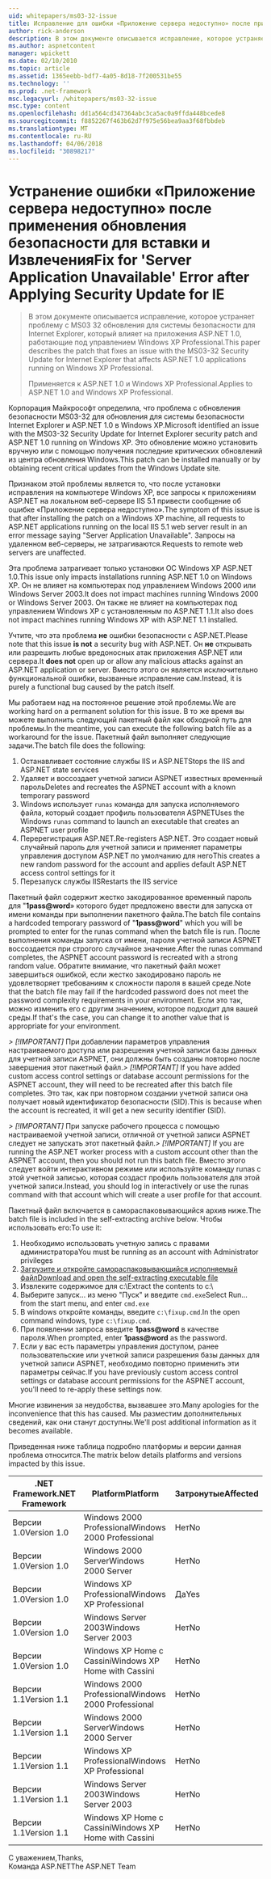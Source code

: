 ```yaml
---
uid: whitepapers/ms03-32-issue
title: Исправление для ошибки «Приложение сервера недоступно» после применения обновления безопасности для IE | Документы Microsoft
author: rick-anderson
description: В этом документе описывается исправление, которое устраняет проблему с обновления для системы безопасности MS03-32 для Internet Explorer, который влияет на приложения ASP.NET 1.0, выполняющиеся на рабочие элементы...
ms.author: aspnetcontent
manager: wpickett
ms.date: 02/10/2010
ms.topic: article
ms.assetid: 1365eebb-bdf7-4a05-8d18-7f200531be55
ms.technology: ''
ms.prod: .net-framework
msc.legacyurl: /whitepapers/ms03-32-issue
msc.type: content
ms.openlocfilehash: dd1a564cd347364abc3ca5ac0a9ffda448bcede8
ms.sourcegitcommit: f8852267f463b62d7f975e56bea9aa3f68fbbdeb
ms.translationtype: MT
ms.contentlocale: ru-RU
ms.lasthandoff: 04/06/2018
ms.locfileid: "30898217"
---
```

<a name="fix-for-server-application-unavailable-error-after-applying-security-update-for-ie"></a><span data-ttu-id="d2d31-103">Устранение ошибки «Приложение сервера недоступно» после применения обновления безопасности для вставки и Извлечения</span><span class="sxs-lookup"><span data-stu-id="d2d31-103">Fix for 'Server Application Unavailable' Error after Applying Security Update for IE</span></span>
====================
> <span data-ttu-id="d2d31-104">В этом документе описывается исправление, которое устраняет проблему с MS03 32 обновления для системы безопасности для Internet Explorer, который влияет на приложения ASP.NET 1.0, работающие под управлением Windows XP Professional.</span><span class="sxs-lookup"><span data-stu-id="d2d31-104">This paper describes the patch that fixes an issue with the MS03-32 Security Update for Internet Explorer that affects ASP.NET 1.0 applications running on Windows XP Professional.</span></span>
> 
> <span data-ttu-id="d2d31-105">Применяется к ASP.NET 1.0 и Windows XP Professional.</span><span class="sxs-lookup"><span data-stu-id="d2d31-105">Applies to ASP.NET 1.0 and Windows XP Professional.</span></span>


<span data-ttu-id="d2d31-106">Корпорация Майкрософт определила, что проблема с обновления безопасности MS03-32 для обновления для системы безопасности Internet Explorer и ASP.NET 1.0 в Windows XP.</span><span class="sxs-lookup"><span data-stu-id="d2d31-106">Microsoft identified an issue with the MS03-32 Security Update for Internet Explorer security patch and ASP.NET 1.0 running on Windows XP.</span></span> <span data-ttu-id="d2d31-107">Это обновление можно установить вручную или с помощью получения последние критических обновлений из центра обновления Windows.</span><span class="sxs-lookup"><span data-stu-id="d2d31-107">This patch can be installed manually or by obtaining recent critical updates from the Windows Update site.</span></span>

<span data-ttu-id="d2d31-108">Признаком этой проблемы является то, что после установки исправления на компьютере Windows XP, все запросы к приложениям ASP.NET на локальном веб-сервере IIS 5.1 привести сообщение об ошибке «Приложение сервера недоступно».</span><span class="sxs-lookup"><span data-stu-id="d2d31-108">The symptom of this issue is that after installing the patch on a Windows XP machine, all requests to ASP.NET applications running on the local IIS 5.1 web server result in an error message saying "Server Application Unavailable".</span></span> <span data-ttu-id="d2d31-109">Запросы на удаленном веб-серверы, не затрагиваются.</span><span class="sxs-lookup"><span data-stu-id="d2d31-109">Requests to remote web servers are unaffected.</span></span>

<span data-ttu-id="d2d31-110">Эта проблема затрагивает только установки ОС Windows XP ASP.NET 1.0.</span><span class="sxs-lookup"><span data-stu-id="d2d31-110">This issue only impacts installations running ASP.NET 1.0 on Windows XP.</span></span> <span data-ttu-id="d2d31-111">Он не влияет на компьютерах под управлением Windows 2000 или Windows Server 2003.</span><span class="sxs-lookup"><span data-stu-id="d2d31-111">It does not impact machines running Windows 2000 or Windows Server 2003.</span></span> <span data-ttu-id="d2d31-112">Он также не влияет на компьютерах под управлением Windows XP с установленным по ASP.NET 1.1.</span><span class="sxs-lookup"><span data-stu-id="d2d31-112">It also does not impact machines running Windows XP with ASP.NET 1.1 installed.</span></span>

<span data-ttu-id="d2d31-113">Учтите, что эта проблема **не** ошибки безопасности с ASP.NET.</span><span class="sxs-lookup"><span data-stu-id="d2d31-113">Please note that this issue **is not** a security bug with ASP.NET.</span></span> <span data-ttu-id="d2d31-114">Он **не** открывать или разрешить любые вредоносных атак приложения ASP.NET или сервера.</span><span class="sxs-lookup"><span data-stu-id="d2d31-114">It **does not** open up or allow any malicious attacks against an ASP.NET application or server.</span></span> <span data-ttu-id="d2d31-115">Вместо этого он является исключительно функциональной ошибки, вызванные исправление сам.</span><span class="sxs-lookup"><span data-stu-id="d2d31-115">Instead, it is purely a functional bug caused by the patch itself.</span></span>

<span data-ttu-id="d2d31-116">Мы работаем над на постоянное решение этой проблемы.</span><span class="sxs-lookup"><span data-stu-id="d2d31-116">We are working hard on a permanent solution for this issue.</span></span> <span data-ttu-id="d2d31-117">В то же время вы можете выполнить следующий пакетный файл как обходной путь для проблемы.</span><span class="sxs-lookup"><span data-stu-id="d2d31-117">In the meantime, you can execute the following batch file as a workaround for the issue.</span></span> <span data-ttu-id="d2d31-118">Пакетный файл выполняет следующие задачи.</span><span class="sxs-lookup"><span data-stu-id="d2d31-118">The batch file does the following:</span></span>

1. <span data-ttu-id="d2d31-119">Останавливает состояние службы IIS и ASP.NET</span><span class="sxs-lookup"><span data-stu-id="d2d31-119">Stops the IIS and ASP.NET state services</span></span>
2. <span data-ttu-id="d2d31-120">Удаляет и воссоздает учетной записи ASPNET известных временный пароль</span><span class="sxs-lookup"><span data-stu-id="d2d31-120">Deletes and recreates the ASPNET account with a known temporary password</span></span>
3. <span data-ttu-id="d2d31-121">Windows использует `runas` команда для запуска исполняемого файла, который создает профиль пользователя ASPNET</span><span class="sxs-lookup"><span data-stu-id="d2d31-121">Uses the Windows `runas` command to launch an executable that creates an ASPNET user profile</span></span>
4. <span data-ttu-id="d2d31-122">Перерегистрация ASP.NET.</span><span class="sxs-lookup"><span data-stu-id="d2d31-122">Re-registers ASP.NET.</span></span> <span data-ttu-id="d2d31-123">Это создает новый случайный пароль для учетной записи и применяет параметры управления доступом ASP.NET по умолчанию для него</span><span class="sxs-lookup"><span data-stu-id="d2d31-123">This creates a new random password for the account and applies default ASP.NET access control settings for it</span></span>
5. <span data-ttu-id="d2d31-124">Перезапуск службы IIS</span><span class="sxs-lookup"><span data-stu-id="d2d31-124">Restarts the IIS service</span></span>

<span data-ttu-id="d2d31-125">Пакетный файл содержит жестко закодированное временный пароль для "<strong>1pass@word</strong>» которого будет предложено ввести для запуска от имени команды при выполнении пакетного файла.</span><span class="sxs-lookup"><span data-stu-id="d2d31-125">The batch file contains a hardcoded temporary password of "<strong>1pass@word</strong>" which you will be prompted to enter for the runas command when the batch file is run.</span></span> <span data-ttu-id="d2d31-126">После выполнения команды запуска от имени, пароля учетной записи ASPNET воссоздается при строгого случайное значение.</span><span class="sxs-lookup"><span data-stu-id="d2d31-126">After the runas command completes, the ASPNET account password is recreated with a strong random value.</span></span> <span data-ttu-id="d2d31-127">Обратите внимание, что пакетный файл может завершиться ошибкой, если жестко закодировано пароль не удовлетворяет требованиям к сложности пароля в вашей среде.</span><span class="sxs-lookup"><span data-stu-id="d2d31-127">Note that the batch file may fail if the hardcoded password does not meet the password complexity requirements in your environment.</span></span> <span data-ttu-id="d2d31-128">Если это так, можно изменить его с другим значением, которое подходит для вашей среды.</span><span class="sxs-lookup"><span data-stu-id="d2d31-128">If that's the case, you can change it to another value that is appropriate for your environment.</span></span>

<span data-ttu-id="d2d31-129">*> [!IMPORTANT]* При добавлении параметров управления настраиваемого доступа или разрешения учетной записи базы данных для учетной записи ASPNET, они должны быть созданы повторно после завершения этот пакетный файл.</span><span class="sxs-lookup"><span data-stu-id="d2d31-129">*> [!IMPORTANT]* If you have added custom access control settings or database account permissions for the ASPNET account, they will need to be recreated after this batch file completes.</span></span> <span data-ttu-id="d2d31-130">Это так, как при повторном создании учетной записи она получает новый идентификатор безопасности (SID).</span><span class="sxs-lookup"><span data-stu-id="d2d31-130">This is because when the account is recreated, it will get a new security identifier (SID).</span></span>

<span data-ttu-id="d2d31-131">*> [!IMPORTANT]* При запуске рабочего процесса с помощью настраиваемой учетной записи, отличной от учетной записи ASPNET следует не запускать этот пакетный файл.</span><span class="sxs-lookup"><span data-stu-id="d2d31-131">*> [!IMPORTANT]* If you are running the ASP.NET worker process with a custom account other than the ASPNET account, then you should not run this batch file.</span></span> <span data-ttu-id="d2d31-132">Вместо этого следует войти интерактивном режиме или используйте команду runas с этой учетной записью, которая создаст профиль пользователя для этой учетной записи.</span><span class="sxs-lookup"><span data-stu-id="d2d31-132">Instead, you should log in interactively or use the runas command with that account which will create a user profile for that account.</span></span>

<span data-ttu-id="d2d31-133">Пакетный файл включается в самораспаковывающийся архив ниже.</span><span class="sxs-lookup"><span data-stu-id="d2d31-133">The batch file is included in the self-extracting archive below.</span></span> <span data-ttu-id="d2d31-134">Чтобы использовать его:</span><span class="sxs-lookup"><span data-stu-id="d2d31-134">To use it:</span></span>

1. <span data-ttu-id="d2d31-135">Необходимо использовать учетную запись с правами администратора</span><span class="sxs-lookup"><span data-stu-id="d2d31-135">You must be running as an account with Administrator privileges</span></span>
2. [<span data-ttu-id="d2d31-136">Загрузите и откройте самораспаковывающийся исполняемый файл</span><span class="sxs-lookup"><span data-stu-id="d2d31-136">Download and open the self-extracting executable file</span></span>](ms03-32-issue/_static/fixup1.exe)
3. <span data-ttu-id="d2d31-137">Извлеките содержимое для c:\\</span><span class="sxs-lookup"><span data-stu-id="d2d31-137">Extract the contents to c:\\</span></span>
4. <span data-ttu-id="d2d31-138">Выберите запуск... из меню "Пуск" и введите `cmd.exe`</span><span class="sxs-lookup"><span data-stu-id="d2d31-138">Select Run... from the start menu, and enter `cmd.exe`</span></span>
5. <span data-ttu-id="d2d31-139">В windows откройте команды, введите `c:\fixup.cmd`.</span><span class="sxs-lookup"><span data-stu-id="d2d31-139">In the open command windows, type `c:\fixup.cmd`.</span></span>
6. <span data-ttu-id="d2d31-140">При появлении запроса введите <strong>1pass@word</strong> в качестве пароля.</span><span class="sxs-lookup"><span data-stu-id="d2d31-140">When prompted, enter <strong>1pass@word</strong> as the password.</span></span>
7. <span data-ttu-id="d2d31-141">Если у вас есть параметры управления доступом, ранее пользовательские или учетной записи разрешения базы данных для учетной записи ASPNET, необходимо повторно применить эти параметры сейчас.</span><span class="sxs-lookup"><span data-stu-id="d2d31-141">If you have previously custom access control settings or database account permissions for the ASPNET account, you'll need to re-apply these settings now.</span></span>

<span data-ttu-id="d2d31-142">Многие извинения за неудобства, вызвавшее это.</span><span class="sxs-lookup"><span data-stu-id="d2d31-142">Many apologies for the inconvenience that this has caused.</span></span> <span data-ttu-id="d2d31-143">Мы разместим дополнительных сведений, как они станут доступны.</span><span class="sxs-lookup"><span data-stu-id="d2d31-143">We'll post additional information as it becomes available.</span></span>

<span data-ttu-id="d2d31-144">Приведенная ниже таблица подробно платформы и версии данная проблема относится.</span><span class="sxs-lookup"><span data-stu-id="d2d31-144">The matrix below details platforms and versions impacted by this issue.</span></span>

| <span data-ttu-id="d2d31-145">.NET Framework</span><span class="sxs-lookup"><span data-stu-id="d2d31-145">.NET Framework</span></span> | <span data-ttu-id="d2d31-146">Platform</span><span class="sxs-lookup"><span data-stu-id="d2d31-146">Platform</span></span> | <span data-ttu-id="d2d31-147">Затронутые</span><span class="sxs-lookup"><span data-stu-id="d2d31-147">Affected</span></span> |
| --- | --- | --- |
| <span data-ttu-id="d2d31-148">Версии 1.0</span><span class="sxs-lookup"><span data-stu-id="d2d31-148">Version 1.0</span></span> | <span data-ttu-id="d2d31-149">Windows 2000 Professional</span><span class="sxs-lookup"><span data-stu-id="d2d31-149">Windows 2000 Professional</span></span> | <span data-ttu-id="d2d31-150">Нет</span><span class="sxs-lookup"><span data-stu-id="d2d31-150">No</span></span> |
| <span data-ttu-id="d2d31-151">Версии 1.0</span><span class="sxs-lookup"><span data-stu-id="d2d31-151">Version 1.0</span></span> | <span data-ttu-id="d2d31-152">Windows 2000 Server</span><span class="sxs-lookup"><span data-stu-id="d2d31-152">Windows 2000 Server</span></span> | <span data-ttu-id="d2d31-153">Нет</span><span class="sxs-lookup"><span data-stu-id="d2d31-153">No</span></span> |
| <span data-ttu-id="d2d31-154">Версии 1.0</span><span class="sxs-lookup"><span data-stu-id="d2d31-154">Version 1.0</span></span> | <span data-ttu-id="d2d31-155">Windows XP Professional</span><span class="sxs-lookup"><span data-stu-id="d2d31-155">Windows XP Professional</span></span> | <span data-ttu-id="d2d31-156">Да</span><span class="sxs-lookup"><span data-stu-id="d2d31-156">Yes</span></span> |
| <span data-ttu-id="d2d31-157">Версии 1.0</span><span class="sxs-lookup"><span data-stu-id="d2d31-157">Version 1.0</span></span> | <span data-ttu-id="d2d31-158">Windows Server 2003</span><span class="sxs-lookup"><span data-stu-id="d2d31-158">Windows Server 2003</span></span> | <span data-ttu-id="d2d31-159">Нет</span><span class="sxs-lookup"><span data-stu-id="d2d31-159">No</span></span> |
| <span data-ttu-id="d2d31-160">Версии 1.0</span><span class="sxs-lookup"><span data-stu-id="d2d31-160">Version 1.0</span></span> | <span data-ttu-id="d2d31-161">Windows XP Home с Cassini</span><span class="sxs-lookup"><span data-stu-id="d2d31-161">Windows XP Home with Cassini</span></span> | <span data-ttu-id="d2d31-162">Нет</span><span class="sxs-lookup"><span data-stu-id="d2d31-162">No</span></span> |
| <span data-ttu-id="d2d31-163">Версии 1.1</span><span class="sxs-lookup"><span data-stu-id="d2d31-163">Version 1.1</span></span> | <span data-ttu-id="d2d31-164">Windows 2000 Professional</span><span class="sxs-lookup"><span data-stu-id="d2d31-164">Windows 2000 Professional</span></span> | <span data-ttu-id="d2d31-165">Нет</span><span class="sxs-lookup"><span data-stu-id="d2d31-165">No</span></span> |
| <span data-ttu-id="d2d31-166">Версии 1.1</span><span class="sxs-lookup"><span data-stu-id="d2d31-166">Version 1.1</span></span> | <span data-ttu-id="d2d31-167">Windows 2000 Server</span><span class="sxs-lookup"><span data-stu-id="d2d31-167">Windows 2000 Server</span></span> | <span data-ttu-id="d2d31-168">Нет</span><span class="sxs-lookup"><span data-stu-id="d2d31-168">No</span></span> |
| <span data-ttu-id="d2d31-169">Версии 1.1</span><span class="sxs-lookup"><span data-stu-id="d2d31-169">Version 1.1</span></span> | <span data-ttu-id="d2d31-170">Windows XP Professional</span><span class="sxs-lookup"><span data-stu-id="d2d31-170">Windows XP Professional</span></span> | <span data-ttu-id="d2d31-171">Нет</span><span class="sxs-lookup"><span data-stu-id="d2d31-171">No</span></span> |
| <span data-ttu-id="d2d31-172">Версии 1.1</span><span class="sxs-lookup"><span data-stu-id="d2d31-172">Version 1.1</span></span> | <span data-ttu-id="d2d31-173">Windows Server 2003</span><span class="sxs-lookup"><span data-stu-id="d2d31-173">Windows Server 2003</span></span> | <span data-ttu-id="d2d31-174">Нет</span><span class="sxs-lookup"><span data-stu-id="d2d31-174">No</span></span> |
| <span data-ttu-id="d2d31-175">Версии 1.1</span><span class="sxs-lookup"><span data-stu-id="d2d31-175">Version 1.1</span></span> | <span data-ttu-id="d2d31-176">Windows XP Home с Cassini</span><span class="sxs-lookup"><span data-stu-id="d2d31-176">Windows XP Home with Cassini</span></span> | <span data-ttu-id="d2d31-177">Нет</span><span class="sxs-lookup"><span data-stu-id="d2d31-177">No</span></span> |

<span data-ttu-id="d2d31-178">С уважением,</span><span class="sxs-lookup"><span data-stu-id="d2d31-178">Thanks,</span></span>   
 <span data-ttu-id="d2d31-179">Команда ASP.NET</span><span class="sxs-lookup"><span data-stu-id="d2d31-179">The ASP.NET Team</span></span>
